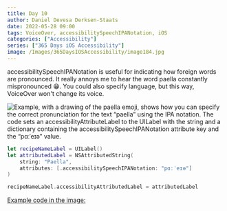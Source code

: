 ```yaml
---
title: Day 10
author: Daniel Devesa Derksen-Staats
date: 2022-05-28 09:00
tags: VoiceOver, accessibilitySpeechIPANotation, iOS
categories: ["Accessibility"]
series: ["365 Days iOS Accessibility"]
image: /Images/365DaysIOSAccessibility/image184.jpg
---
```


accessibilitySpeechIPANotation is useful for indicating how foreign words are pronounced. It really annoys me to hear the word paella constantly mispronounced 😁. You could also specify language, but this way, VoiceOver won't change its voice.

![Example, with a drawing of the paella emoji, shows how you can specify the correct pronunciation for the text “paella” using the IPA notation. The code sets an accessibilityAttributeLabel to the UILabel with the string and a dictionary containing the accessibilitySpeechIPANotation attribute key and the “pɑːˈeɪə” value.](/Images/365DaysIOSAccessibility/image184.jpg)

```swift
let recipeNameLabel = UILabel()
let attributedLabel = NSAttributedString(
    string: "Paella",
    attributes: [.accessibilitySpeechIPANotation: "pɑːˈeɪə"]
)

recipeNameLabel.accessibilityAttributedLabel = attributedLabel
```

[Example code in the image:](https://gist.github.com/dadederk/990c3040eba5a560c4e4b64a65925a35)


